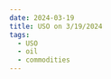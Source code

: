 ```yaml
---
date: 2024-03-19
title: USO on 3/19/2024
tags: 
  - USO
  - oil
  - commodities
---
```

<div class="post">
<snapshot-grid 
    :reports="['2024/03/18/CTA/USO', '2024/03/19/CTA/USO', '2024/03/19/MTP/USO']"
    chart="2024/03/19/Chart/USO"
/>
<p>

</p>
<p>

</p>
</div>